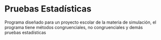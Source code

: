 # Pruebas Estadísticas
Programa diseñado para un proyecto escolar de la materia de simulación, el programa tiene métodos congruenciales, no congruenciales y demás pruebas estadísticas
